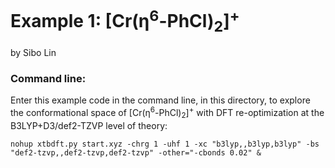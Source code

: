 Example 1: [Cr(η<sup>6</sup>-PhCl)<sub>2</sub>]<sup>+</sup>
========================================
by Sibo Lin

### Command line:

Enter this example code in the command line, in this directory, to explore the conformational space of [Cr(η<sup>6</sup>-PhCl)<sub>2</sub>]<sup>+</sup> with DFT re-optimization at the B3LYP+D3/def2-TZVP level of theory:

`nohup xtbdft.py start.xyz -chrg 1 -uhf 1 -xc "b3lyp,,b3lyp,b3lyp" -bs "def2-tzvp,,def2-tzvp,def2-tzvp" -other="-cbonds 0.02" &`

